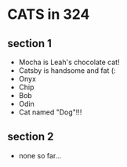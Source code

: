 # CATS in 324

## section 1

- Mocha is Leah's chocolate cat!
- Catsby is handsome and fat (:
- Onyx
- Chip
- Bob
- Odin
- Cat named "Dog"!!!


## section 2

- none so far...
